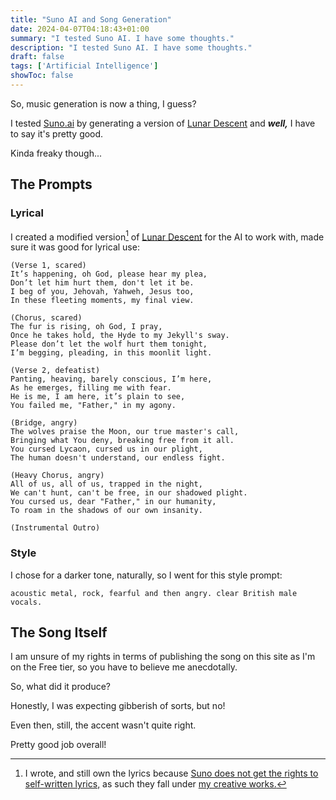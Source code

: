```yaml
---
title: "Suno AI and Song Generation"
date: 2024-04-07T04:18:43+01:00
summary: "I tested Suno AI. I have some thoughts."
description: "I tested Suno AI. I have some thoughts."
draft: false
tags: ['Artificial Intelligence']
showToc: false
---
```


So, music generation is now a thing, I guess?

I tested [Suno.ai](https://www.suno.ai/) by generating a version of [Lunar Descent](/poetry/lunar-descent) and ***well,*** I have to say it's pretty good.

Kinda freaky though...

## The Prompts

### Lyrical

I created a modified version[^1] of [Lunar Descent](/poetry/lunar-descent) for the AI to work with, made sure it was good for lyrical use:

```plaintext
(Verse 1, scared)
It’s happening, oh God, please hear my plea,
Don’t let him hurt them, don't let it be.
I beg of you, Jehovah, Yahweh, Jesus too,
In these fleeting moments, my final view.

(Chorus, scared)
The fur is rising, oh God, I pray,
Once he takes hold, the Hyde to my Jekyll's sway.
Please don’t let the wolf hurt them tonight,
I’m begging, pleading, in this moonlit light.

(Verse 2, defeatist)
Panting, heaving, barely conscious, I’m here,
As he emerges, filling me with fear.
He is me, I am here, it’s plain to see,
You failed me, "Father," in my agony.

(Bridge, angry)
The wolves praise the Moon, our true master's call,
Bringing what You deny, breaking free from it all.
You cursed Lycaon, cursed us in our plight,
The human doesn't understand, our endless fight.

(Heavy Chorus, angry)
All of us, all of us, trapped in the night,
We can't hunt, can't be free, in our shadowed plight.
You cursed us, dear "Father," in our humanity,
To roam in the shadows of our own insanity.

(Instrumental Outro)
```

### Style

I chose for a darker tone, naturally, so I went for this style prompt:

`acoustic metal, rock, fearful and then angry. clear British male vocals.`

## The Song Itself

I am unsure of my rights in terms of publishing the song on this site as I'm on the Free tier, so you have to believe me anecdotally.

So, what did it produce?

Honestly, I was expecting gibberish of sorts, but no!

Even then, still, the accent wasn't quite right.

Pretty good job overall!

[^1]: I wrote, and still own the lyrics because [Suno does not get the rights to self-written lyrics,](https://suno-ai.notion.site/b72601b96de44e5cacd2cd6baa985448?pvs=25#47fc7b6ad1114a1597903b11c73ade77) as such they fall under [my creative works.](/legalities/licence/#cc-by-nc-nd-40)
